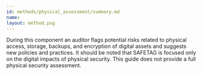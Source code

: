 ```yaml
---
id: methods/physical_assessment/summary.md
name: 
layout: method.pug
---
```


During this component an  auditor flags potential risks related to physical access, storage, backups, and encryption of digital assets and suggests new policies and practices. It should be noted that SAFETAG is focused only on the digital impacts of physical security.  This guide does not provide a full physical security assessment.

